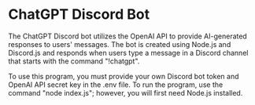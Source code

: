# ChatGPT Discord Bot
The ChatGPT Discord bot utilizes the OpenAI API to provide AI-generated responses to users' messages. The bot is created using Node.js and Discord.js and responds when users type a message in a Discord channel that starts with the command "!chatgpt".

To use this program, you must provide your own Discord bot token and OpenAI API secret key in the .env file. To run the program, use the command "node index.js"; however, you will first need Node.js installed.
